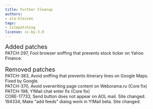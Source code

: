 ```yaml
---
title: Further Cleanup
authors:
- ola-kleiven
tags:
- sitepatching
license: cc-by-3.0
---
```


<span style="font-size: 140%">Added patches</span><br/>PATCH-297, Fool browser sniffing that prevents stock ticker on Yahoo Finance.<br/> <br/><span style="font-size: 140%">Removed patches</span><br/>PATCH-383, Avoid sniffing that prevents itinerary lines on Google Maps. Fixed by Google.<br/>PATCH-370, Avoid overwriting page content on Weborama.ru (Core fix)<br/>PATCH-198, Y!Mail chat enter fix (Core fix)<br/>CORE-17733, Send button does not appear on AOL mail. Site changed.<br/>194334, Make &quot;add feeds&quot; dialog work in Y!Mail beta. Site changed.
